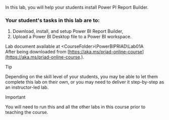 In this lab, you will help your students install Power PI Report Builder.

### Your student's tasks in this lab are to:
1. Download, install, and setup Power BI Report Builder, 
1. Upload a Power BI Desktop file to a Power BI workspace.


Lab document available at &lt;CourseFolder&gt;\PowerBIPRIAD\Lab01A  
After being downloaded from [https://aka.ms/priad-online-course](https://aka.ms/priad-online-course.).

> [!TIP]
> Depending on the skill level of your students, you may be able to let them complete this lab on their own, or you may need to deliver it step-by-step as an instructor-led lab.

> [!IMPORTANT]
> You will need to run this and all the other labs in this course prior to teaching the course.